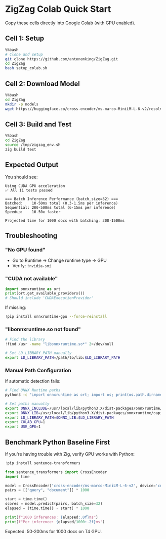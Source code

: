 # ZigZag Colab Quick Start

Copy these cells directly into Google Colab (with GPU enabled).

## Cell 1: Setup

```bash
%%bash
# Clone and setup
git clone https://github.com/antonemking/ZigZag.git
cd ZigZag
bash setup_colab.sh
```

## Cell 2: Download Model

```bash
%%bash
cd ZigZag
mkdir -p models
wget https://huggingface.co/cross-encoder/ms-marco-MiniLM-L-6-v2/resolve/main/model.onnx -O models/minilm.onnx
```

## Cell 3: Build and Test

```bash
%%bash
cd ZigZag
source /tmp/zigzag_env.sh
zig build test
```

## Expected Output

You should see:
```
Using CUDA GPU acceleration
✅ All 11 tests passed

=== Batch Inference Performance (batch_size=32) ===
Batched:    10-50ms total (0.3-1.5ms per inference)
Sequential: 200-500ms total (6-15ms per inference)
Speedup:    10-50x faster

Projected time for 1000 docs with batching: 300-1500ms
```

## Troubleshooting

### "No GPU found"
- Go to Runtime → Change runtime type → GPU
- Verify: `!nvidia-smi`

### "CUDA not available"
```python
import onnxruntime as ort
print(ort.get_available_providers())
# Should include 'CUDAExecutionProvider'
```

If missing:
```bash
!pip install onnxruntime-gpu --force-reinstall
```

### "libonnxruntime.so not found"
```bash
# Find the library
!find /usr -name "libonnxruntime.so*" 2>/dev/null

# Set LD_LIBRARY_PATH manually
export LD_LIBRARY_PATH=/path/to/lib:$LD_LIBRARY_PATH
```

### Manual Path Configuration

If automatic detection fails:

```bash
# Find ONNX Runtime paths
python3 -c "import onnxruntime as ort; import os; print(os.path.dirname(ort.__file__))"

# Set paths manually
export ONNX_INCLUDE=/usr/local/lib/python3.X/dist-packages/onnxruntime/capi/include
export ONNX_LIB=/usr/local/lib/python3.X/dist-packages/onnxruntime/capi/lib
export LD_LIBRARY_PATH=$ONNX_LIB:$LD_LIBRARY_PATH
export COLAB_GPU=1
export USE_GPU=1
```

## Benchmark Python Baseline First

If you're having trouble with Zig, verify GPU works with Python:

```python
!pip install sentence-transformers

from sentence_transformers import CrossEncoder
import time

model = CrossEncoder('cross-encoder/ms-marco-MiniLM-L-6-v2', device='cuda')
pairs = [["query", "document"]] * 1000

start = time.time()
scores = model.predict(pairs, batch_size=32)
elapsed = (time.time() - start) * 1000

print(f"1000 inferences: {elapsed:.0f}ms")
print(f"Per inference: {elapsed/1000:.2f}ms")
```

Expected: 50-200ms for 1000 docs on T4 GPU.
